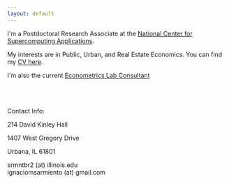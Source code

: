 ```yaml
---
layout: default
---
```



I'm a Postdoctoral Research Associate at the [National Center for Supercomputing Applications](http://www.ncsa.illinois.edu/).

My interests are in Public, Urban, and Real Estate Economics. You can find my [CV here](/assets/CV_Sarmiento_Barbieri.pdf).

I'm also the current [Econometrics Lab Consultant](http://www.econ.illinois.edu/~lab)

<br>
<br>
<br>
Contact Info:

<i class="fa fa-home"></i>  214 David Kinley Hall

1407 West Gregory Drive

Urbana, IL 61801

<i class="fa fa-envelope"></i> srmntbr2 (at) illinois.edu <br>
<i class="fa fa-envelope"></i> ignaciomsarmiento (at) gmail.com



<br>
<br>


